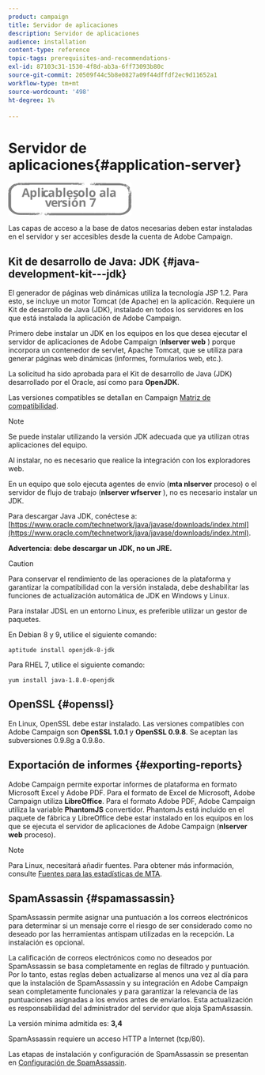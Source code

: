 ```yaml
---
product: campaign
title: Servidor de aplicaciones
description: Servidor de aplicaciones
audience: installation
content-type: reference
topic-tags: prerequisites-and-recommendations-
exl-id: 87103c31-1530-4f8d-ab3a-6ff73093b80c
source-git-commit: 20509f44c5b8e0827a09f44dffdf2ec9d11652a1
workflow-type: tm+mt
source-wordcount: '498'
ht-degree: 1%

---
```


# Servidor de aplicaciones{#application-server}

![](../../assets/v7-only.svg)

Las capas de acceso a la base de datos necesarias deben estar instaladas en el servidor y ser accesibles desde la cuenta de Adobe Campaign.

## Kit de desarrollo de Java: JDK {#java-development-kit---jdk}

El generador de páginas web dinámicas utiliza la tecnología JSP 1.2. Para esto, se incluye un motor Tomcat (de Apache) en la aplicación. Requiere un Kit de desarrollo de Java (JDK), instalado en todos los servidores en los que está instalada la aplicación de Adobe Campaign.

Primero debe instalar un JDK en los equipos en los que desea ejecutar el servidor de aplicaciones de Adobe Campaign (**nlserver web** ) porque incorpora un contenedor de servlet, Apache Tomcat, que se utiliza para generar páginas web dinámicas (informes, formularios web, etc.).

La solicitud ha sido aprobada para el Kit de desarrollo de Java (JDK) desarrollado por el Oracle, así como para **OpenJDK**.

Las versiones compatibles se detallan en Campaign [Matriz de compatibilidad](../../rn/using/compatibility-matrix.md).

>[!NOTE]
>
>Se puede instalar utilizando la versión JDK adecuada que ya utilizan otras aplicaciones del equipo.
>  
>Al instalar, no es necesario que realice la integración con los exploradores web.
>
>En un equipo que solo ejecuta agentes de envío (**mta nlserver** proceso) o el servidor de flujo de trabajo (**nlserver wfserver** ), no es necesario instalar un JDK.

Para descargar Java JDK, conéctese a: [https://www.oracle.com/technetwork/java/javase/downloads/index.html](https://www.oracle.com/technetwork/java/javase/downloads/index.html).

**Advertencia: debe descargar un JDK, no un JRE.**

>[!CAUTION]
>
>Para conservar el rendimiento de las operaciones de la plataforma y garantizar la compatibilidad con la versión instalada, debe deshabilitar las funciones de actualización automática de JDK en Windows y Linux.

Para instalar JDSL en un entorno Linux, es preferible utilizar un gestor de paquetes.

En Debian 8 y 9, utilice el siguiente comando:

```
aptitude install openjdk-8-jdk
```

Para RHEL 7, utilice el siguiente comando:

```
yum install java-1.8.0-openjdk
```

## OpenSSL {#openssl}

En Linux, OpenSSL debe estar instalado. Las versiones compatibles con Adobe Campaign son **OpenSSL 1.0.1** y **OpenSSL 0.9.8**. Se aceptan las subversiones 0.9.8g a 0.9.8o.

## Exportación de informes {#exporting-reports}

Adobe Campaign permite exportar informes de plataforma en formato Microsoft Excel y Adobe PDF. Para el formato de Excel de Microsoft, Adobe Campaign utiliza **LibreOffice**. Para el formato Adobe PDF, Adobe Campaign utiliza la variable **PhantomJS** convertidor. PhantomJs está incluido en el paquete de fábrica y LibreOffice debe estar instalado en los equipos en los que se ejecuta el servidor de aplicaciones de Adobe Campaign (**nlserver web** proceso).

>[!NOTE]
>
>Para Linux, necesitará añadir fuentes. Para obtener más información, consulte [Fuentes para las estadísticas de MTA](../../installation/using/prerequisites-of-campaign-installation-in-linux.md#fonts-for-mta-statistics).

## SpamAssassin {#spamassassin}

SpamAssassin permite asignar una puntuación a los correos electrónicos para determinar si un mensaje corre el riesgo de ser considerado como no deseado por las herramientas antispam utilizadas en la recepción. La instalación es opcional.

La calificación de correos electrónicos como no deseados por SpamAssassin se basa completamente en reglas de filtrado y puntuación. Por lo tanto, estas reglas deben actualizarse al menos una vez al día para que la instalación de SpamAssassin y su integración en Adobe Campaign sean completamente funcionales y para garantizar la relevancia de las puntuaciones asignadas a los envíos antes de enviarlos. Esta actualización es responsabilidad del administrador del servidor que aloja SpamAssassin.

La versión mínima admitida es: **3,4**

SpamAssassin requiere un acceso HTTP a Internet (tcp/80).

Las etapas de instalación y configuración de SpamAssassin se presentan en [Configuración de SpamAssassin](../../installation/using/configuring-spamassassin.md).
